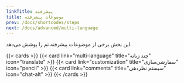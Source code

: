 ```yaml
---
linkTitle: پیشرفته
title: موضوعات پیشرفته
prev: /docs/shortcodes/steps
next: /docs/advanced/multi-language
---
```


این بخش برخی از موضوعات پیشرفته تم را پوشش می‌دهد.

<!--more-->

{{< cards >}}
  {{< card link="multi-language" title="چند زبانه" icon="translate" >}}
  {{< card link="customization" title="سفارشی‌سازی" icon="pencil" >}}
  {{< card link="comments" title="سیستم نظردهی" icon="chat-alt" >}}
{{< /cards >}}
